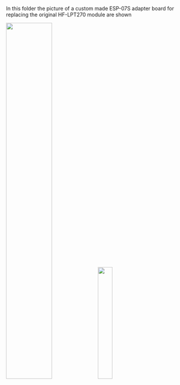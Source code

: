 In this folder the picture of a custom made ESP-07S adapter board for replacing the original HF-LPT270 module are shown 

<img src="https://github.com/GernotAlthammer/HA-ESPHome-WVC-Inverter/blob/main/Pictures/IMG_6053.png" style="width: 50%;"><img src="https://github.com/GernotAlthammer/HA-ESPHome-WVC-Inverter/blob/main/Pictures/IMG_6055.png" style="width: 28%;">
